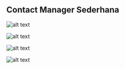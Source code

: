## Contact Manager Sederhana

![alt text](https://lh3.googleusercontent.com/vC0QpMCtWBn0KkEl89S7TITCc0nUoyJmPSTru4UT8Q6zgLBhP9B-2Dwgza7saK1f1EGw3lp47PlMHBxgUwxmTNn2AbXpk6C0rmj8wi7RcKAhkijT0n-qTOmAh7iyHIiCl-6w "Contact Manager")

![alt text](https://lh3.googleusercontent.com/NpbqwepIacZE-W9J-W3TCBHKDxdoa--PSBx9mPrUcXXhLsNFKNNi9Pb7jlz0jBsK8acv727RpLU1DQUaEkm6jUhNCNLl7F_mWs2tC0Dvx4qMY8prUx-NRjaBZo4eKRve_uol "Contact Manager")

![alt text](https://lh3.googleusercontent.com/BCAiUTSAb7TDerZbUf8HrIvb1rvpXNuoZOH3LjKMHqkQEN6hzxmNgy3Kw1fH4vois2snLGPXFJctjj36mpm2C9m9CEbBbhRaVQaoYXUne5JHVozwj4PZl7Kr3wi-WR0AfcZN "Contact Manager")

![alt text](https://lh3.googleusercontent.com/ddvKaTLpUd8TAPyV3Np140Pf4eN_oTdrh9ryvhp9jla4w_flhVOL1OyTo4F68RSKvjkN0wipz0lomxjEXO8XXYru138NuKGY1fLFUw0-O7KDvGz7c3cKdFLgj1IjKUv7tC9W "Contact Manager")

